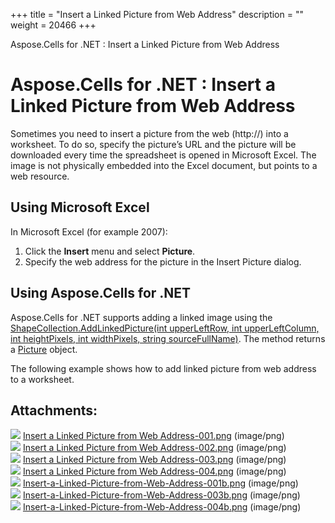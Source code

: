 +++
title = "Insert a Linked Picture from Web Address" 
description = "" 
weight = 20466 
+++

Aspose.Cells for .NET : Insert a Linked Picture from Web Address  

# Aspose.Cells for .NET : Insert a Linked Picture from Web Address


Sometimes you need to insert a picture from the web (http://) into a worksheet. To do so, specify the picture’s URL and the picture will be downloaded every time the spreadsheet is opened in Microsoft Excel. The image is not physically embedded into the Excel document, but points to a web resource.

## Using Microsoft Excel

In Microsoft Excel (for example 2007):

1.  Click the **Insert** menu and select **Picture**.
2.  Specify the web address for the picture in the Insert Picture dialog.

## Using Aspose.Cells for .NET

Aspose.Cells for .NET supports adding a linked image using the [ShapeCollection.AddLinkedPicture(int upperLeftRow, int upperLeftColumn, int heightPixels, int widthPixels, string sourceFullName)](https://apireference.aspose.com/net/cells/aspose.cells.drawing/shapecollection/methods/addlinkedpicture). The method returns a [Picture](https://apireference.aspose.com/net/cells/aspose.cells.drawing/picture) object.

The following example shows how to add linked picture from web address to a worksheet.

## Attachments:

![](https://docs2.aspose.com/cells/net/images/icons/bullet_blue.gif) [Insert a Linked Picture from Web Address-001.png](https://docs2.aspose.com/cells/net/attachments/5017604/5112464.png) (image/png)  
![](https://docs2.aspose.com/cells/net/images/icons/bullet_blue.gif) [Insert a Linked Picture from Web Address-002.png](https://docs2.aspose.com/cells/net/attachments/5017604/5112465.png) (image/png)  
![](https://docs2.aspose.com/cells/net/images/icons/bullet_blue.gif) [Insert a Linked Picture from Web Address-003.png](https://docs2.aspose.com/cells/net/attachments/5017604/5112462.png) (image/png)  
![](https://docs2.aspose.com/cells/net/images/icons/bullet_blue.gif) [Insert a Linked Picture from Web Address-004.png](https://docs2.aspose.com/cells/net/attachments/5017604/5112463.png) (image/png)  
![](https://docs2.aspose.com/cells/net/images/icons/bullet_blue.gif) [Insert-a-Linked-Picture-from-Web-Address-001b.png](https://docs2.aspose.com/cells/net/attachments/5017604/5112468.png) (image/png)  
![](https://docs2.aspose.com/cells/net/images/icons/bullet_blue.gif) [Insert-a-Linked-Picture-from-Web-Address-003b.png](https://docs2.aspose.com/cells/net/attachments/5017604/5112469.png) (image/png)  
![](https://docs2.aspose.com/cells/net/images/icons/bullet_blue.gif) [Insert-a-Linked-Picture-from-Web-Address-004b.png](https://docs2.aspose.com/cells/net/attachments/5017604/5112466.png) (image/png)  

